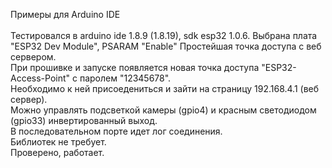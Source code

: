 Примеры для Arduino IDE <br>
<br>
Тестировался в arduino ide 1.8.9 (1.8.19), sdk esp32 1.0.6. Выбрана плата "ESPЗ2 Dev Module", PSARAM "Enable"
Простейшая точка доступа с веб сервером.<br>
При прошивке и запуске появляется новая точка доступа "ESP32-Access-Point" с паролем "12345678".<br>
Необходимо к ней присоедениться и зайти на страницу 192.168.4.1 (веб сервер).<br>
Можно управлять подсветкой камеры (gpio4) и красным светодиодом (gpio33) инвертированный выход.<br>
В последовательном порте идет лог соединения.<br>
Библиотек не требует.<br>
Проверено, работает.<br>
<br>
<br>
<br>
